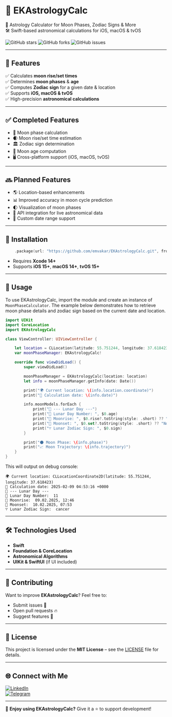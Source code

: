 # 🌙 EKAstrologyCalc

📅 Astrology Calculator for Moon Phases, Zodiac Signs & More  
🛠 Swift-based astronomical calculations for iOS, macOS & tvOS  

![GitHub stars](https://img.shields.io/github/stars/emvakar/EKAstrologyCalc?style=flat-square)
![GitHub forks](https://img.shields.io/github/forks/emvakar/EKAstrologyCalc?style=flat-square)
![GitHub issues](https://img.shields.io/github/issues/emvakar/EKAstrologyCalc?style=flat-square)

---

## 🌟 Features
✅ Calculates **moon rise/set times**  
✅ Determines **moon phases** & **age**  
✅ Computes **Zodiac sign** for a given date & location  
✅ Supports **iOS, macOS & tvOS**  
✅ High-precision **astronomical calculations**  

---

## ✅ Completed Features
- 🌙 Moon phase calculation
- 🌒 Moon rise/set time estimation
- 🏛 Zodiac sign determination
- 📅 Moon age computation
- 🖥 Cross-platform support (iOS, macOS, tvOS)

---

## 🔜 Planned Features
- 🌎 Location-based enhancements
- 📊 Improved accuracy in moon cycle prediction
- 🌓 Visualization of moon phases
- 📡 API integration for live astronomical data
- 📆 Custom date range support

---

## 🚀 Installation
```swift
    .package(url: "https://github.com/emvakar/EKAstrologyCalc.git", from: "1.0.6")
```
- Requires **Xcode 14+**
- Supports **iOS 15+**, **macOS 14+**, **tvOS 15+**

---

## 📖 Usage

To use EKAstrologyCalc, import the module and create an instance of `MoonPhaseCalculator`. The example below demonstrates how to retrieve moon phase details and zodiac sign based on the current date and location.

```swift
import UIKit
import CoreLocation
import EKAstrologyCalc

class ViewController: UIViewController {

    let location = CLLocation(latitude: 55.751244, longitude: 37.618423) // Moscow
    var moonPhaseManager: EKAstrologyCalc!

    override func viewDidLoad() {
        super.viewDidLoad()

        moonPhaseManager = EKAstrologyCalc(location: location)
        let info = moonPhaseManager.getInfo(date: Date())

        print("🌍 Current location: \(info.location.coordinate)")
        print("📅 Calculation date: \(info.date)")

        info.moonModels.forEach {
            print("🌙 --- Lunar Day ---")
            print("🔢 Lunar Day Number: ", $0.age)
            print("🌅 Moonrise: ", $0.rise?.toString(style: .short) ?? "No data")
            print("🌄 Moonset: ", $0.set?.toString(style: .short) ?? "No data")
            print("♈ Lunar Zodiac Sign: ", $0.sign)
        }

        print("🌑 Moon Phase: \(info.phase)")
        print("📈 Moon Trajectory: \(info.trajectory)")
    }
}
```

This will output on debug console:
```
🌍 Current location: CLLocationCoordinate2D(latitude: 55.751244, longitude: 37.618423)
📅 Calculation date: 2025-02-09 04:53:16 +0000
🌙 --- Lunar Day ---
🔢 Lunar Day Number:  11
🌅 Moonrise:  09.02.2025, 12:46
🌄 Moonset:  10.02.2025, 07:53
♈ Lunar Zodiac Sign:  cancer
```

---

## 🛠 Technologies Used
- **Swift**
- **Foundation & CoreLocation**
- **Astronomical Algorithms**
- **UIKit & SwiftUI** (if UI included)

---

## 🤝 Contributing
Want to improve **EKAstrologyCalc**? Feel free to:
- Submit issues 🚀
- Open pull requests 🔥
- Suggest features 🌟

---

## 📜 License
This project is licensed under the **MIT License** – see the [LICENSE](https://github.com/emvakar/EKAstrologyCalc/blob/main/LICENSE) file for details.

---

## 🌐 Connect with Me
[![LinkedIn](https://img.shields.io/badge/LinkedIn-Profile-blue?style=flat&logo=linkedin)](https://www.linkedin.com/in/emvakar)  
[![Telegram](https://img.shields.io/badge/Telegram-@emvakar-blue?style=flat&logo=telegram)](https://t.me/emvakar)  

---

🌙 **Enjoy using EKAstrologyCalc?** Give it a ⭐ to support development!
